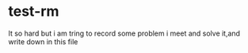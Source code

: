 # test-rm
It so hard but i am tring to record some problem i meet and solve it,and write down in this file

